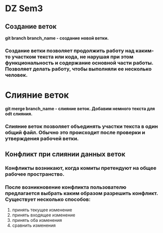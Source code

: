 # DZ Sem3

## Создание веток
**git branch branch_name - создание новой ветки.**

### Создание ветки позволяет продолжить работу над каким-то участком текста или кода, не нарушая при этом функциональность и содержание основной части работы. Позволяет делать работу, чтобы выполняли ее несколько человек.

# Слияние веток
**git merge branch_name - слияние веток. Добавим немного текста для odt слияния.**

### Слияние веток позволяет объединять участки текста в один общий файл. Обычно это происходит после проверки и утверждения рабочей ветки.

## Конфликт при слиянии данных веток
### Конфликты возникают, когда комиты претендуют на общее рабочее пространство.

### После возникновение конфликта пользователю предлагается выбрать каким образом разрешить конфликт. Существует несколько способов:

1. принять текущее изменение
2. принять входящее изменение
3. принять оба изменения
4. сравнить изменения